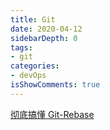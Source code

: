 ```yaml
---
title: Git
date: 2020-04-12
sidebarDepth: 0
tags:
- git
categories:
- devOps
isShowComments: true
---
```



[彻底搞懂 Git-Rebase](http://jartto.wang/2018/12/11/git-rebase/)